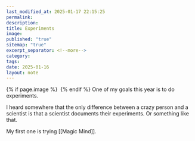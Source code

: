 ```yaml
---
last_modified_at: 2025-01-17 22:15:25
permalink: 
description: 
title: Experiments
image: 
published: "true"
sitemap: "true"
excerpt_separator: <!--more-->
category: 
tags: 
date: 2025-01-16
layout: note
---
```



{% if page.image %} <img src="{{ page.image }}" alt=""> {% endif %}
One of my goals this year is to do experiments. 

I heard somewhere that the only difference between a crazy person and a scientist is that a scientist documents their experiments. Or something like that. 

My first one is trying [[Magic Mind]].

